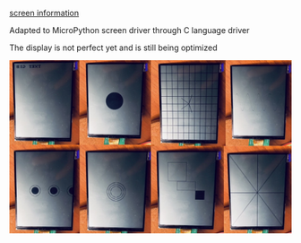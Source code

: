 [screen information](https://www.youtube.com/watch?v=QzQYRK2JXyA)

Adapted to MicroPython screen driver through C language driver

The display is not perfect yet and is still being optimized

![Display Effect](img/1.jpg)

